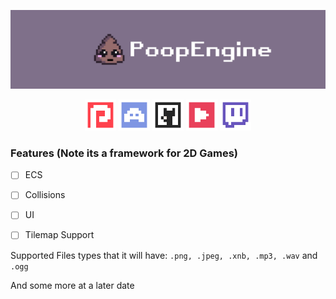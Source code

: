 ![](media/banner.png)

<div align="center">
    <a href="https://www.patreon.com/zyrolul"><img src="media/social/patreon.png" width="50"/></a>
    <a href="https://discord.gg/5U5uaft"><img src="media/social/discord.png" width="50"/></a>
    <a href="https://github.com/zyrolul"><img src="media/social/github.png" width="50"/></a>
    <a href="https://www.youtube.com/channel/UC3RKUJ8nLjrUvR0fZOwQXBw"><img src="media/social/youtube.png" width="50"/></a>
    <a href="https://www.twitch.tv/zyrobit"><img src="media/social/twitch.png" width="50"/></a>
</div>


### Features (Note its a framework for 2D Games)
- [ ] ECS
- [ ] Collisions
- [ ] UI
- [ ] Tilemap Support


Supported Files types that it will have: `.png, .jpeg, .xnb, .mp3, .wav` and `.ogg`

And some more at a later date


